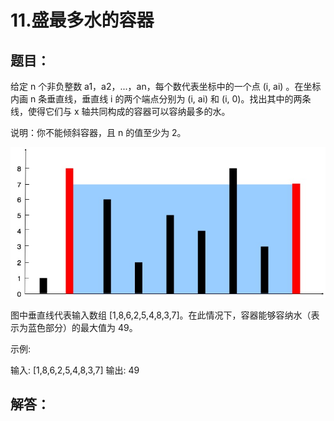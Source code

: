 # 11.盛最多水的容器

## 题目：

给定 n 个非负整数 a1，a2，...，an，每个数代表坐标中的一个点 (i, ai) 。在坐标内画 n 条垂直线，垂直线 i 的两个端点分别为 (i, ai) 和 (i, 0)。找出其中的两条线，使得它们与 x 轴共同构成的容器可以容纳最多的水。

说明：你不能倾斜容器，且 n 的值至少为 2。

![container-with-most-water](https://raw.githubusercontent.com/Mcflag/leetcode_kotlin/master/0011.container-with-most-water/pic/question_11.jpg)

图中垂直线代表输入数组 [1,8,6,2,5,4,8,3,7]。在此情况下，容器能够容纳水（表示为蓝色部分）的最大值为 49。

示例:

输入: [1,8,6,2,5,4,8,3,7]
输出: 49

## 解答：

```kotlin

```



